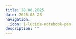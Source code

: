 ```yaml
---
title: 28.08.2025
date: 2025-08-28
navigation:
  icon: i-lucide-notebook-pen
description: ""
---
```


